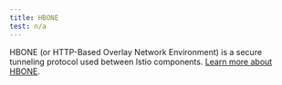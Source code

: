 ```yaml
---
title: HBONE
test: n/a
---
```


HBONE (or HTTP-Based Overlay Network Environment) is a secure tunneling protocol used between Istio components.
[Learn more about HBONE](/es/docs/ambient/architecture/hbone/).
